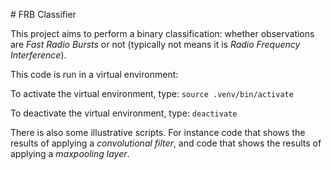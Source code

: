# FRB Classifier

This project aims to perform a binary classification: whether observations are *Fast Radio Bursts* or not (typically not means it is *Radio Frequency Interference*).

This code is run in a virtual environment: 

To activate the virtual environment, type: `source .venv/bin/activate`

To deactivate the virtual environment, type: `deactivate`

There is also some illustrative scripts. For instance code that shows the results of applying a *convolutional filter*, and code that shows the results of applying a *maxpooling layer*.